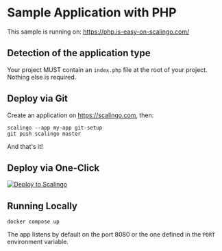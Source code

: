# Sample Application with PHP

This sample is running on: https://php.is-easy-on-scalingo.com/

## Detection of the application type

Your project MUST contain an `index.php` file at the root of your
project. Nothing else is required.

## Deploy via Git

Create an application on https://scalingo.com, then:

```shell
scalingo --app my-app git-setup
git push scalingo master
```

And that's it!

## Deploy via One-Click

[![Deploy to Scalingo](https://cdn.scalingo.com/deploy/button.svg)](https://dashboard.scalingo.com/create/app?source=https://github.com/kuisa/scalingo-php#master)

## Running Locally

```shell
docker compose up
```

The app listens by default on the port 8080 or the one defined in the `PORT`
environment variable.
